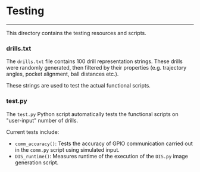 # Testing

---

This directory contains the testing resources and scripts.

### drills.txt

The `drills.txt` file contains 100 drill representation strings. These drills were randomly generated, then filtered by
their properties (e.g. trajectory angles, pocket alignment, ball distances etc.).

These strings are used to test the actual functional scripts.

### test.py

The `test.py` Python script automatically tests the functional scripts on "user-input" number of drills.

Current tests include:

- `comm_accuracy()`: Tests the accuracy of GPIO communication carried out in the `comm.py` script using simulated input.
- `DIS_runtime()`: Measures runtime of the execution of the `DIS.py` image generation script.